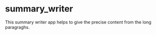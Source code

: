 # summary_writer

This summary writer app helps to give the precise content from the long paragraghs.
